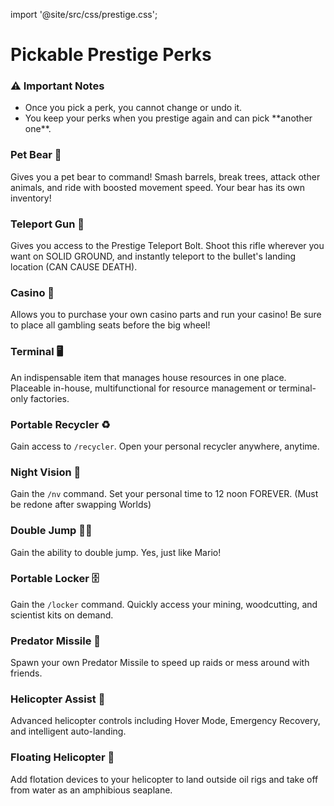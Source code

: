 import '@site/src/css/prestige.css';

# Pickable Prestige Perks

<div class="prestige-notes">
  <h3>⚠️ Important Notes</h3>
  <ul>
    <li>Once you pick a perk, you cannot change or undo it.  </li>
    <li>You keep your perks when you prestige again and can pick **another one**.</li>
  </ul>
</div>

<div class="prestige-grid">

  <!-- Pet Bear -->
  <div class="prestige-card perk-card">
    <h3>Pet Bear 🐻</h3>
    <p>Gives you a pet bear to command! Smash barrels, break trees, attack other animals, and ride with boosted movement speed. Your bear has its own inventory!</p>
  </div>

  <!-- Teleport Gun -->
  <div class="prestige-card perk-card">
    <h3>Teleport Gun 🔫</h3>
    <p>Gives you access to the Prestige Teleport Bolt. Shoot this rifle wherever you want on SOLID GROUND, and instantly teleport to the bullet's landing location (CAN CAUSE DEATH).</p>
  </div>

  <!-- Casino -->
  <div class="prestige-card perk-card">
    <h3>Casino 🎰</h3>
    <p>Allows you to purchase your own casino parts and run your casino! Be sure to place all gambling seats before the big wheel!</p>
  </div>

  <!-- Terminal -->
  <div class="prestige-card perk-card">
    <h3>Terminal 🖥️</h3>
    <p>An indispensable item that manages house resources in one place. Placeable in-house, multifunctional for resource management or terminal-only factories.</p>
  </div>

  <!-- Portable Recycler -->
  <div class="prestige-card perk-card">
    <h3>Portable Recycler ♻️</h3>
    <p>Gain access to <code>/recycler</code>. Open your personal recycler anywhere, anytime.</p>
  </div>

  <!-- Night Vision -->
  <div class="prestige-card perk-card">
    <h3>Night Vision 🌙</h3>
    <p>Gain the <code>/nv</code> command. Set your personal time to 12 noon FOREVER. (Must be redone after swapping Worlds)</p>
  </div>

  <!-- Double Jump -->
  <div class="prestige-card perk-card">
    <h3>Double Jump 🏃‍♂️</h3>
    <p>Gain the ability to double jump. Yes, just like Mario!</p>
  </div>

  <!-- Portable Locker -->
  <div class="prestige-card perk-card">
    <h3>Portable Locker 🗄️</h3>
    <p>Gain the <code>/locker</code> command. Quickly access your mining, woodcutting, and scientist kits on demand.</p>
  </div>

  <!-- Predator Missile -->
  <div class="prestige-card perk-card">
    <h3>Predator Missile 🚀</h3>
    <p>Spawn your own Predator Missile to speed up raids or mess around with friends.</p>
  </div>

  <!-- Helicopter Assist -->
  <div class="prestige-card perk-card">
    <h3>Helicopter Assist 🚁</h3>
    <p>Advanced helicopter controls including Hover Mode, Emergency Recovery, and intelligent auto-landing.</p>
  </div>

  <!-- Floating Helicopter -->
  <div class="prestige-card perk-card">
    <h3>Floating Helicopter 🛶</h3>
    <p>Add flotation devices to your helicopter to land outside oil rigs and take off from water as an amphibious seaplane.</p>
  </div>

</div>